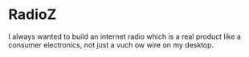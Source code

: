 # RadioZ
I always wanted to build an internet radio which is a real product like a consumer electronics, not just a vuch ow wire on my desktop.
